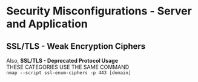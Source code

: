 # Security Misconfigurations - Server and Application 

## SSL/TLS - Weak Encryption Ciphers
Also, **SSL/TLS - Deprecated Protocol Usage**  
THESE CATEGORIES USE THE SAME COMMAND  
`nmap --script ssl-enum-ciphers -p 443 [domain]`
